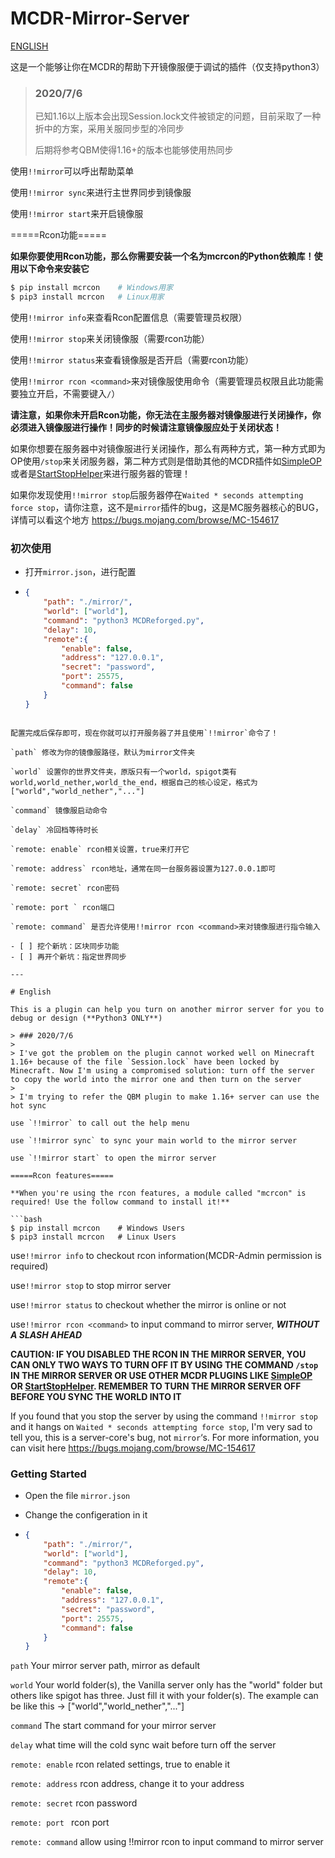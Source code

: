 # MCDR-Mirror-Server

[ENGLISH](#English)

这是一个能够让你在MCDR的帮助下开镜像服便于调试的插件（仅支持python3）

> ### 2020/7/6
>
> 已知1.16以上版本会出现Session.lock文件被锁定的问题，目前采取了一种折中的方案，采用关服同步型的冷同步
>
> 后期将参考QBM使得1.16+的版本也能够使用热同步

使用`!!mirror`可以呼出帮助菜单

使用`!!mirror sync`来进行主世界同步到镜像服

使用`!!mirror start`来开启镜像服

=====Rcon功能=====

**如果你要使用Rcon功能，那么你需要安装一个名为mcrcon的Python依赖库！使用以下命令来安装它**

```bash
$ pip install mcrcon	# Windows用家
$ pip3 install mcrcon	# Linux用家
```

使用`!!mirror info`来查看Rcon配置信息（需要管理员权限）

使用`!!mirror stop`来关闭镜像服（需要rcon功能）

使用`!!mirror status`来查看镜像服是否开启（需要rcon功能）

使用`!!mirror rcon <command>`来对镜像服使用命令（需要管理员权限且此功能需要独立开启，不需要键入`/`）

**请注意，如果你未开启Rcon功能，你无法在主服务器对镜像服进行关闭操作，你必须进入镜像服进行操作！同步的时候请注意镜像服应处于关闭状态！**

如果你想要在服务器中对镜像服进行关闭操作，那么有两种方式，第一种方式即为OP使用`/stop`来关闭服务器，第二种方式则是借助其他的MCDR插件如[SimpleOP](https://github.com/GamerNoTitle/SimpleOP)或者是[StartStopHelper](https://github.com/MCDReforged-Plugins/StartStopHelper)来进行服务器的管理！

如果你发现使用`!!mirror stop`后服务器停在`Waited * seconds attempting force stop`，请你注意，这不是`mirror`插件的bug，这是MC服务器核心的BUG，详情可以看这个地方 https://bugs.mojang.com/browse/MC-154617 

### 初次使用

- 打开`mirror.json`，进行配置

- ```json
  {
      "path": "./mirror/",
      "world": ["world"],	
      "command": "python3 MCDReforged.py",
      "delay": 10,
      "remote":{
          "enable": false,
          "address": "127.0.0.1",
          "secret": "password",
          "port": 25575,
          "command": false
      }
  }
```

配置完成后保存即可，现在你就可以打开服务器了并且使用`!!mirror`命令了！

`path` 修改为你的镜像服路径，默认为mirror文件夹

`world` 设置你的世界文件夹，原版只有一个world，spigot类有world,world_nether,world_the_end，根据自己的核心设定，格式为["world","world_nether","..."]

`command` 镜像服启动命令

`delay` 冷回档等待时长

`remote: enable` rcon相关设置，true来打开它

`remote: address` rcon地址，通常在同一台服务器设置为127.0.0.1即可

`remote: secret` rcon密码

`remote: port ` rcon端口

`remote: command` 是否允许使用!!mirror rcon <command>来对镜像服进行指令输入

- [ ] 挖个新坑：区块同步功能
- [ ] 再开个新坑：指定世界同步

---

# English

This is a plugin can help you turn on another mirror server for you to debug or design (**Python3 ONLY**)

> ### 2020/7/6
>
> I've got the problem on the plugin cannot worked well on Minecraft 1.16+ because of the file `Session.lock` have been locked by Minecraft. Now I'm using a compromised solution: turn off the server to copy the world into the mirror one and then turn on the server
>
> I'm trying to refer the QBM plugin to make 1.16+ server can use the hot sync

use `!!mirror` to call out the help menu

use `!!mirror sync` to sync your main world to the mirror server

use `!!mirror start` to open the mirror server

=====Rcon features=====

**When you're using the rcon features, a module called "mcrcon" is required! Use the follow command to install it!**

```bash
$ pip install mcrcon	# Windows Users
$ pip3 install mcrcon	# Linux Users
```

use`!!mirror info` to checkout rcon information(MCDR-Admin permission is required)

use`!!mirror stop` to stop mirror server

use`!!mirror status` to checkout whether the mirror is online or not

use`!!mirror rcon <command>` to input command to mirror server, ***WITHOUT A SLASH AHEAD***

**CAUTION: IF YOU DISABLED THE RCON IN THE MIRROR SERVER, YOU CAN ONLY TWO WAYS TO TURN OFF IT BY USING THE COMMAND `/stop` IN THE MIRROR SERVER OR USE OTHER MCDR PLUGINS LIKE [SimpleOP](https://github.com/GamerNoTitle/SimpleOP) OR [StartStopHelper](https://github.com/MCDReforged-Plugins/StartStopHelper). REMEMBER TO TURN THE MIRROR SERVER OFF BEFORE YOU SYNC THE WORLD INTO IT**

If you found that you stop the server by using the command `!!mirror stop` and it hangs on `Waited * seconds attempting force stop`, I'm very sad to tell you, this is a server-core's bug, not `mirror`‘s. For more information, you can visit here https://bugs.mojang.com/browse/MC-154617 

### Getting Started

- Open the file `mirror.json`

- Change the configeration in it

- ```json
  {
      "path": "./mirror/",
      "world": ["world"],
      "command": "python3 MCDReforged.py",
      "delay": 10,
      "remote":{
          "enable": false,
          "address": "127.0.0.1",
          "secret": "password",
          "port": 25575,
          "command": false
      }
  }
  ```

`path` Your mirror server path, mirror as default

`world` Your world folder(s), the Vanilla server only has the "world" folder but others like spigot has three. Just fill it with your folder(s). The example can be like this -> ["world","world_nether","..."]

`command` The start command for your mirror server

`delay` what time will the cold sync wait before turn off the server

`remote: enable` rcon related settings, true to enable it

`remote: address` rcon address, change it to your address

`remote: secret` rcon password

`remote: port ` rcon port

`remote: command` allow using !!mirror rcon <command> to input command to mirror server